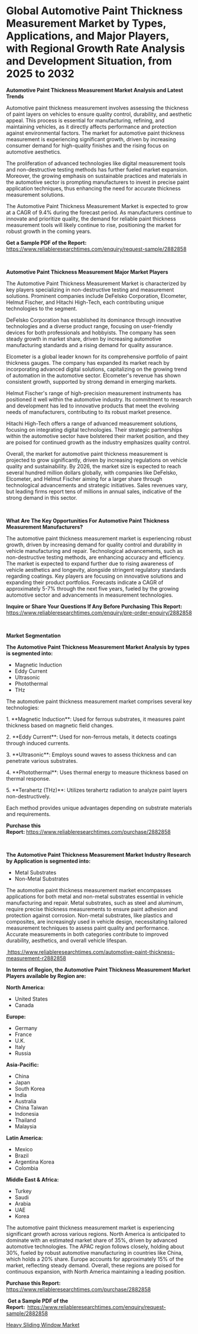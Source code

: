 <p><h1>Global Automotive Paint Thickness Measurement Market by Types, Applications, and Major Players, with Regional Growth Rate Analysis and Development Situation, from 2025 to 2032</h1></p><p><strong>Automotive Paint Thickness Measurement Market Analysis and Latest Trends</strong></p>
<p><p>Automotive paint thickness measurement involves assessing the thickness of paint layers on vehicles to ensure quality control, durability, and aesthetic appeal. This process is essential for manufacturing, refining, and maintaining vehicles, as it directly affects performance and protection against environmental factors. The market for automotive paint thickness measurement is experiencing significant growth, driven by increasing consumer demand for high-quality finishes and the rising focus on automotive aesthetics. </p><p>The proliferation of advanced technologies like digital measurement tools and non-destructive testing methods has further fueled market expansion. Moreover, the growing emphasis on sustainable practices and materials in the automotive sector is prompting manufacturers to invest in precise paint application techniques, thus enhancing the need for accurate thickness measurement solutions. </p><p>The Automotive Paint Thickness Measurement Market is expected to grow at a CAGR of 9.4% during the forecast period. As manufacturers continue to innovate and prioritize quality, the demand for reliable paint thickness measurement tools will likely continue to rise, positioning the market for robust growth in the coming years.</p></p>
<p><strong>Get a Sample PDF of the Report:&nbsp;</strong> <a href="https://www.reliableresearchtimes.com/enquiry/request-sample/2882858?utm_campaign=2232&utm_medium=2&utm_source=Github&utm_content=ia&utm_term=13032025&utm_id=automotive-paint-thickness-measurement">https://www.reliableresearchtimes.com/enquiry/request-sample/2882858</a></p>
<p>&nbsp;</p>
<p><strong>Automotive Paint Thickness Measurement Major Market Players</strong></p>
<p><p>The Automotive Paint Thickness Measurement Market is characterized by key players specializing in non-destructive testing and measurement solutions. Prominent companies include DeFelsko Corporation, Elcometer, Helmut Fischer, and Hitachi High-Tech, each contributing unique technologies to the segment.</p><p>DeFelsko Corporation has established its dominance through innovative technologies and a diverse product range, focusing on user-friendly devices for both professionals and hobbyists. The company has seen steady growth in market share, driven by increasing automotive manufacturing standards and a rising demand for quality assurance.</p><p>Elcometer is a global leader known for its comprehensive portfolio of paint thickness gauges. The company has expanded its market reach by incorporating advanced digital solutions, capitalizing on the growing trend of automation in the automotive sector. Elcometer's revenue has shown consistent growth, supported by strong demand in emerging markets.</p><p>Helmut Fischer's range of high-precision measurement instruments has positioned it well within the automotive industry. Its commitment to research and development has led to innovative products that meet the evolving needs of manufacturers, contributing to its robust market presence.</p><p>Hitachi High-Tech offers a range of advanced measurement solutions, focusing on integrating digital technologies. Their strategic partnerships within the automotive sector have bolstered their market position, and they are poised for continued growth as the industry emphasizes quality control.</p><p>Overall, the market for automotive paint thickness measurement is projected to grow significantly, driven by increasing regulations on vehicle quality and sustainability. By 2026, the market size is expected to reach several hundred million dollars globally, with companies like DeFelsko, Elcometer, and Helmut Fischer aiming for a larger share through technological advancements and strategic initiatives. Sales revenues vary, but leading firms report tens of millions in annual sales, indicative of the strong demand in this sector.</p></p>
<p>&nbsp;</p>
<p><strong>What Are The Key Opportunities For Automotive Paint Thickness Measurement Manufacturers?</strong></p>
<p><p>The automotive paint thickness measurement market is experiencing robust growth, driven by increasing demand for quality control and durability in vehicle manufacturing and repair. Technological advancements, such as non-destructive testing methods, are enhancing accuracy and efficiency. The market is expected to expand further due to rising awareness of vehicle aesthetics and longevity, alongside stringent regulatory standards regarding coatings. Key players are focusing on innovative solutions and expanding their product portfolios. Forecasts indicate a CAGR of approximately 5-7% through the next five years, fueled by the growing automotive sector and advancements in measurement technologies.</p></p>
<p><strong>Inquire or Share Your Questions If Any Before Purchasing This Report:</strong> <a href="https://www.reliableresearchtimes.com/enquiry/pre-order-enquiry/2882858?utm_campaign=2232&utm_medium=2&utm_source=Github&utm_content=ia&utm_term=13032025&utm_id=automotive-paint-thickness-measurement">https://www.reliableresearchtimes.com/enquiry/pre-order-enquiry/2882858</a></p>
<p>&nbsp;</p>
<p><strong>Market Segmentation</strong></p>
<p><strong>The Automotive Paint Thickness Measurement Market Analysis by types is segmented into:</strong></p>
<p><ul><li>Magnetic Induction</li><li>Eddy Current</li><li>Ultrasonic</li><li>Photothermal</li><li>THz</li></ul></p>
<p><p>The automotive paint thickness measurement market comprises several key technologies: </p><p>1. **Magnetic Induction**: Used for ferrous substrates, it measures paint thickness based on magnetic field changes.</p><p>2. **Eddy Current**: Used for non-ferrous metals, it detects coatings through induced currents.</p><p>3. **Ultrasonic**: Employs sound waves to assess thickness and can penetrate various substrates.</p><p>4. **Photothermal**: Uses thermal energy to measure thickness based on thermal response.</p><p>5. **Terahertz (THz)**: Utilizes terahertz radiation to analyze paint layers non-destructively. </p><p>Each method provides unique advantages depending on substrate materials and requirements.</p></p>
<p><strong>Purchase this Report:&nbsp;</strong><a href="https://www.reliableresearchtimes.com/purchase/2882858?utm_campaign=2232&utm_medium=2&utm_source=Github&utm_content=ia&utm_term=13032025&utm_id=automotive-paint-thickness-measurement">https://www.reliableresearchtimes.com/purchase/2882858</a></p>
<p>&nbsp;</p>
<p><strong>The Automotive Paint Thickness Measurement Market Industry Research by Application is segmented into:</strong></p>
<p><ul><li>Metal Substrates</li><li>Non-Metal Substrates</li></ul></p>
<p><p>The automotive paint thickness measurement market encompasses applications for both metal and non-metal substrates essential in vehicle manufacturing and repair. Metal substrates, such as steel and aluminum, require precise thickness measurements to ensure paint adhesion and protection against corrosion. Non-metal substrates, like plastics and composites, are increasingly used in vehicle design, necessitating tailored measurement techniques to assess paint quality and performance. Accurate measurements in both categories contribute to improved durability, aesthetics, and overall vehicle lifespan.</p></p>
<p><a href="https://www.reliableresearchtimes.com/automotive-paint-thickness-measurement-r2882858?utm_campaign=2232&utm_medium=2&utm_source=Github&utm_content=ia&utm_term=13032025&utm_id=automotive-paint-thickness-measurement">&nbsp;https://www.reliableresearchtimes.com/automotive-paint-thickness-measurement-r2882858</a></p>
<p><strong>In terms of Region, the Automotive Paint Thickness Measurement Market Players available by Region are:</strong></p>
<p>
    <p> <strong> North America: </strong>
        <ul>
            <li>United States</li>
            <li>Canada</li>
        </ul>
        </p> 
    <p> <strong> Europe: </strong>
        <ul>
            <li>Germany</li>
            <li>France</li>
            <li>U.K.</li>
            <li>Italy</li>
            <li>Russia</li>
        </ul>
        </p> 
    <p> <strong> Asia-Pacific: </strong>
        <ul>
            <li>China</li>
            <li>Japan</li>
            <li>South Korea</li>
            <li>India</li>
            <li>Australia</li>
            <li>China Taiwan</li>
            <li>Indonesia</li>
            <li>Thailand</li>
            <li>Malaysia</li>
        </ul>
        </p> 
    <p> <strong> Latin America: </strong>
        <ul>
            <li>Mexico</li>
            <li>Brazil</li>
            <li>Argentina Korea</li>
            <li>Colombia</li>
        </ul>
        </p> 
    <p> <strong> Middle East & Africa: </strong>
        <ul>
            <li>Turkey</li>
            <li>Saudi</li>
            <li>Arabia</li>
            <li>UAE</li>
            <li>Korea</li>
        </ul>
    </p>
    </p>
<p><p>The automotive paint thickness measurement market is experiencing significant growth across various regions. North America is anticipated to dominate with an estimated market share of 35%, driven by advanced automotive technologies. The APAC region follows closely, holding about 30%, fueled by robust automotive manufacturing in countries like China, which holds a 20% share. Europe accounts for approximately 15% of the market, reflecting steady demand. Overall, these regions are poised for continuous expansion, with North America maintaining a leading position.</p></p>
<p><strong>Purchase this Report: </strong><a href="https://www.reliableresearchtimes.com/purchase/2882858?utm_campaign=2232&utm_medium=2&utm_source=Github&utm_content=ia&utm_term=13032025&utm_id=automotive-paint-thickness-measurement">https://www.reliableresearchtimes.com/purchase/2882858</a></p>
<p>&nbsp;<strong>Get a Sample PDF of the Report:&nbsp;&nbsp;</strong><a href="https://www.reliableresearchtimes.com/enquiry/request-sample/2882858?utm_campaign=2232&utm_medium=2&utm_source=Github&utm_content=ia&utm_term=13032025&utm_id=automotive-paint-thickness-measurement">https://www.reliableresearchtimes.com/enquiry/request-sample/2882858</a></p>
<p><strong></strong></p>
<p><p><a href="https://github.com/sca704osol/Market-Research-Report-List-1/blob/main/heavy-sliding-window-market.md?utm_campaign=2232&utm_medium=2&utm_source=Github&utm_content=ia&utm_term=13032025&utm_id=automotive-paint-thickness-measurement">Heavy Sliding Window Market</a></p></p>